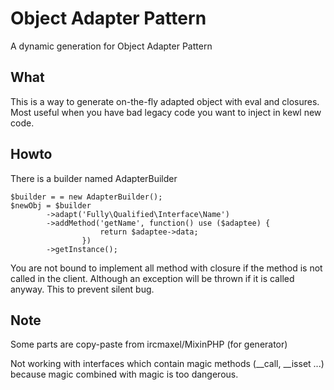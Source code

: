 # Object Adapter Pattern

A dynamic generation for Object Adapter Pattern

## What 

This is a way to generate on-the-fly adapted object with eval and closures.
Most useful when you have bad legacy code you want to inject in kewl new code. 

## Howto

There is a builder named AdapterBuilder
```
$builder = = new AdapterBuilder();
$newObj = $builder
        ->adapt('Fully\Qualified\Interface\Name')
        ->addMethod('getName', function() use ($adaptee) {
                    return $adaptee->data;
                })
        ->getInstance();
```

You are not bound to implement all method with closure if the method
is not called in the client. Although an exception will be thrown if it is called
anyway. This to prevent silent bug.

## Note

Some parts are copy-paste from ircmaxel/MixinPHP (for generator)

Not working with interfaces which contain magic methods (__call, __isset ...)
because magic combined with magic is too dangerous.